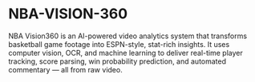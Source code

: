 # NBA-VISION-360
NBA Vision360 is an AI-powered video analytics system that transforms basketball game footage into ESPN-style, stat-rich insights. It uses computer vision, OCR, and machine learning to deliver real-time player tracking, score parsing, win probability prediction, and automated commentary — all from raw video.

